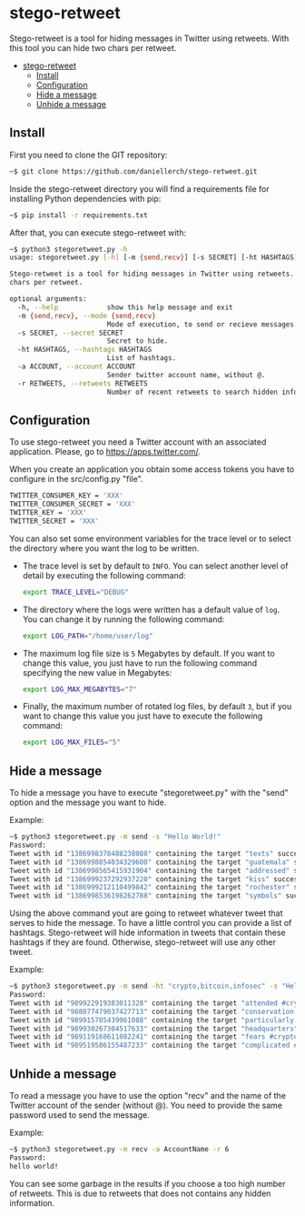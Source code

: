 # stego-retweet

Stego-retweet is a tool for hiding messages in Twitter using retweets. With this tool you can hide two chars per retweet.


- [stego-retweet](#stego-retweet)
  - [Install](#install)
  - [Configuration](#configuration)
  - [Hide a message](#hide-a-message)
  - [Unhide a message](#unhide-a-message)


## Install

First you need to clone the GIT repository:

```bash
~$ git clone https://github.com/daniellerch/stego-retweet.git
```

Inside the stego-retweet directory you will find a requirements file for installing Python dependencies with pip:

```bash
~$ pip install -r requirements.txt
```

After that, you can execute stego-retweet with:

```bash
~$ python3 stegoretweet.py -h
usage: stegoretweet.py [-h] [-m {send,recv}] [-s SECRET] [-ht HASHTAGS] [-a ACCOUNT] [-r RETWEETS]

Stego-retweet is a tool for hiding messages in Twitter using retweets. With this tool you can hide two
chars per retweet.

optional arguments:
  -h, --help            show this help message and exit
  -m {send,recv}, --mode {send,recv}
                        Mode of execution, to send or recieve messages.
  -s SECRET, --secret SECRET
                        Secret to hide.
  -ht HASHTAGS, --hashtags HASHTAGS
                        List of hashtags.
  -a ACCOUNT, --account ACCOUNT
                        Sender twitter account name, without @.
  -r RETWEETS, --retweets RETWEETS
                        Number of recent retweets to search hidden information.
```


## Configuration

To use stego-retweet you need a Twitter account with an associated application.
Please, go to https://apps.twitter.com/.

When you create an application you obtain some access tokens you have to
configure in the src/config.py "file".

```bash
TWITTER_CONSUMER_KEY = 'XXX'
TWITTER_CONSUMER_SECRET = 'XXX'
TWITTER_KEY = 'XXX'
TWITTER_SECRET = 'XXX'
```

You can also set some environment variables for the trace level or to select the directory where you want the log to be written.

- The trace level is set by default to `INFO`. You can select another level of detail by executing the following command:

    ```bash
    export TRACE_LEVEL="DEBUG"
    ```
- The directory where the logs were written has a default value of `log`. You can change it by running the following command:

    ```bash
    export LOG_PATH="/home/user/log"
    ```

- The maximum log file size is `5` Megabytes by default. If you want to change this value, you just have to run the following command specifying the new value in Megabytes:

    ```bash
    export LOG_MAX_MEGABYTES="7"
    ```

- Finally, the maximum number of rotated log files, by default `3`, but if you want to change this value you just have to execute the following command:

    ```bash
    export LOG_MAX_FILES="5"
    ```

## Hide a message

To hide a message you have to execute "stegoretweet.py" with the "send" option and the message you want to hide.

Example:

```bash
~$ python3 stegoretweet.py -m send -s "Hello World!"
Password: 
Tweet with id "1386998378488238080" containing the target "texts" successfully retweeted!
Tweet with id "1386998854034329600" containing the target "guatemala" successfully retweeted!
Tweet with id "1386998565415931904" containing the target "addressed" successfully retweeted!
Tweet with id "1386999237292937220" containing the target "kiss" successfully retweeted!
Tweet with id "1386999212110499842" containing the target "rochester" successfully retweeted!
Tweet with id "1386998536198262788" containing the target "symbols" successfully retweeted!
```

Using the above command yout are going to retweet whatever tweet that serves to hide the message. To have a little control you can provide a list of hashtags. Stego-retweet will hide information in tweets that contain these hashtags if they are found. Otherwise, stego-retweet will use any other tweet.


Example:
```bash
~$ python3 stegoretweet.py -m send -ht "crypto,bitcoin,infosec" -s "Hello World!"
Password:
Tweet with id "989922919383011328" containing the target "attended #crypto" successfully retweeted!
Tweet with id "988077479037427713" containing the target "conservation #bitcoin" successfully retweeted!
Tweet with id "989915705439961088" containing the target "particularly #crypto" successfully retweeted!
Tweet with id "989930267304517633" containing the target "headquarters" successfully retweeted!
Tweet with id "989119168611082241" containing the target "fears #crypto" successfully retweeted!
Tweet with id "989519586155487233" containing the target "complicated #bitcoin" successfully retweeted!
```

## Unhide a message

To read a message you have to use the option "recv" and the name of the Twitter account of the sender (without @). You need to provide the same password used to send the message.

Example:
```bash
~$ python3 stegoretweet.py -m recv -a AccountName -r 6
Password: 
hello world!
```

You can see some garbage in the results if you choose a too high number of retweets. This is due to retweets that does not contains any hidden information.
